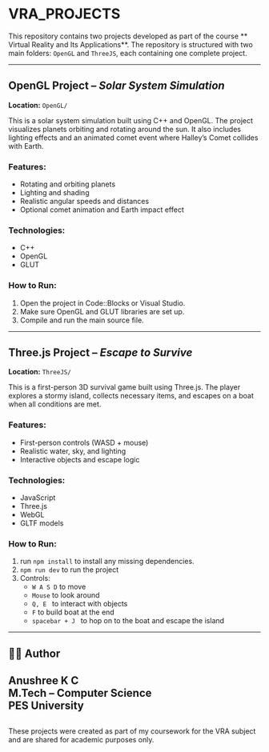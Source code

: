 # VRA_PROJECTS

This repository contains two projects developed as part of the course ** Virtual Reality and Its Applications**. The repository is structured with two main folders: `OpenGL` and `ThreeJS`, each containing one complete project.

---

##  OpenGL Project – *Solar System Simulation*

**Location:** `OpenGL/`

This is a solar system simulation built using C++ and OpenGL. The project visualizes planets orbiting and rotating around the sun. It also includes lighting effects and an animated comet event where Halley’s Comet collides with Earth.

### Features:
- Rotating and orbiting planets
- Lighting and shading
- Realistic angular speeds and distances
- Optional comet animation and Earth impact effect

### Technologies:
- C++
- OpenGL
- GLUT

### How to Run:
1. Open the project in Code::Blocks or Visual Studio.
2. Make sure OpenGL and GLUT libraries are set up.
3. Compile and run the main source file.

---

##  Three.js Project – *Escape to Survive*

**Location:** `ThreeJS/`

This is a first-person 3D survival game built using Three.js. The player explores a stormy island, collects necessary items, and escapes on a boat when all conditions are met.

### Features:
- First-person controls (WASD + mouse)
- Realistic water, sky, and lighting
- Interactive objects and escape logic


### Technologies:
- JavaScript
- Three.js
- WebGL
- GLTF models

### How to Run:
1. run `npm install` to install any missing dependencies.
2. `npm run dev` to run the project
3. Controls:
   - `W A S D` to move
   - `Mouse` to look around
   - `Q, E ` to interact with objects
   - `F` to build boat at the end
   - `spacebar + J ` to hop on to the boat and escape the island

---

## 👩‍💻 Author

**Anushree K C**  
M.Tech – Computer Science  
PES University  
---

## 

These projects were created as part of my coursework for the VRA subject and are shared for academic purposes only.
